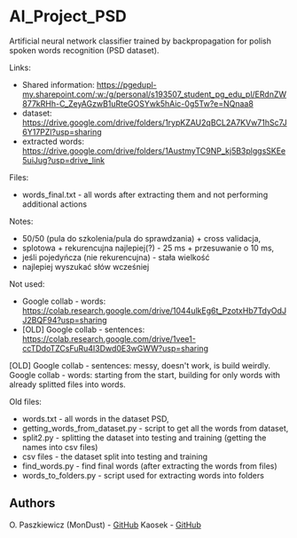 # AI_Project_PSD
Artificial neural network classifier trained by backpropagation for polish spoken words recognition (PSD dataset).

Links:
- Shared information: https://pgedupl-my.sharepoint.com/:w:/g/personal/s193507_student_pg_edu_pl/ERdnZW877kRHh-C_ZeyAGzwB1uRteGOSYwk5hAic-0g5Tw?e=NQnaa8
- dataset: https://drive.google.com/drive/folders/1rypKZAU2qBCL2A7KVw71hSc7J6Y17PZl?usp=sharing
- extracted words: https://drive.google.com/drive/folders/1AustmyTC9NP_kj5B3plggsSKEe5uiJug?usp=drive_link

Files:
- words_final.txt - all words after extracting them and not performing additional actions

Notes:
- 50/50 (pula do szkolenia/pula do sprawdzania) + cross validacja,
- splotowa + rekurencujna najlepiej(?) - 25 ms + przesuwanie o 10 ms,
- jeśli pojedyńcza (nie rekurencujna) - stała wielkość
- najlepiej wyszukać słów wcześniej

Not used:
- Google collab - words: https://colab.research.google.com/drive/1044ulkEg6t_PzotxHb7TdyOdJJ2BQF94?usp=sharing
- [OLD] Google collab - sentences: https://colab.research.google.com/drive/1vee1-ccTDdoTZCsFuRu4I3Dwd0E3wGWW?usp=sharing

[OLD] Google collab - sentences: messy, doesn't work, is build weirdly.
Google collab - words: starting from the start, building for only words with already splitted files into words.

Old files:
- words.txt - all words in the dataset PSD,
- getting_words_from_dataset.py - script to get all the words from dataset,
- split2.py - splitting the dataset into testing and training (getting the names into csv files)
- csv files - the dataset split into testing and training
- find_words.py - find final words (after extracting the words from files)
- words_to_folders.py - script used for extracting words into folders

## Authors
O. Paszkiewicz (MonDust) - [GitHub](https://github.com/MonDust)
Kaosek - [GitHub](https://github.com/Kaosek)
